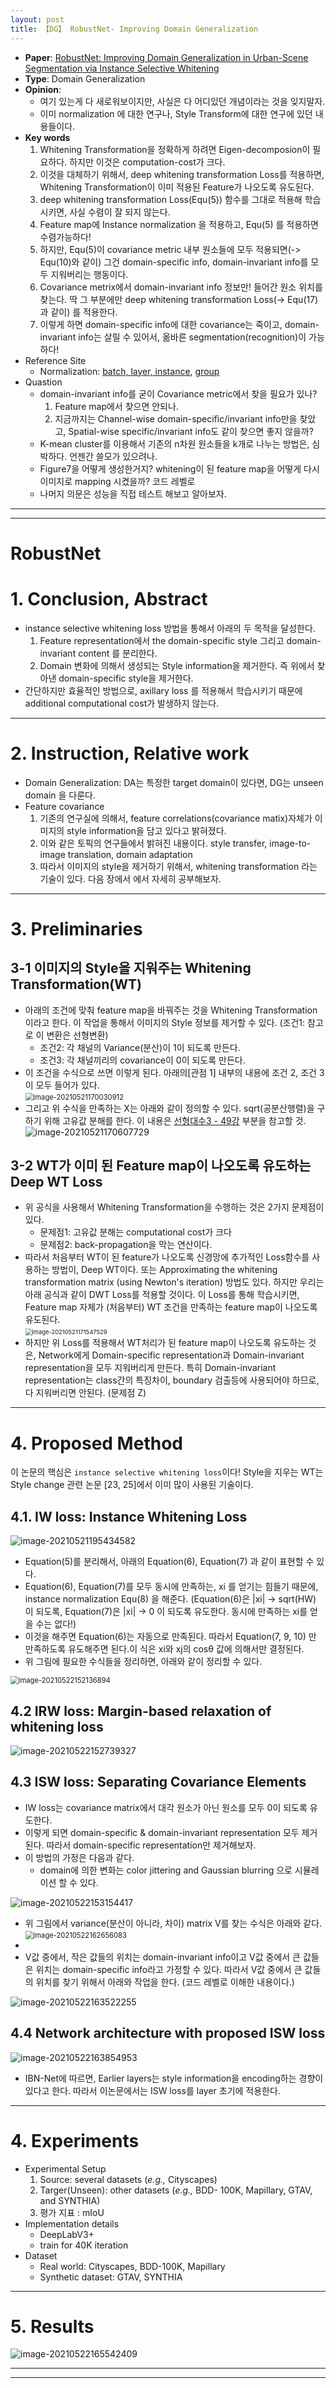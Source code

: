 ```yaml
---
layout: post
title: 【DG】 RobustNet- Improving Domain Generalization
---
```


- **Paper**: [RobustNet: Improving Domain Generalization in Urban-Scene Segmentation via Instance Selective Whitening](https://arxiv.org/abs/2103.15597)
- **Type**: Domain Generalization
- **Opinion**: 
  - 여기 있는게 다 새로워보이지만, 사실은 다 어디있던 개념이라는 것을 잊지말자. 
  - 이미 normalization 에 대한 연구나, Style Transform에 대한 연구에 있던 내용들이다. 
- **Key words**
  1. Whitening Transformation을 정확하게 하려면 Eigen-decomposion이 필요하다. 하지만 이것은 computation-cost가 크다.
  2. 이것을 대체하기 위해서, deep whitening transformation Loss를 적용하면, Whitening Transformation이 이미 적용된 Feature가 나오도록 유도된다.
  3. deep whitening transformation Loss(Equ(5)) 함수를 그대로 적용해 학습시키면, 사실 수렴이 잘 되지 않는다. 
  4. Feature map에 Instance normalization 을 적용하고, Equ(5) 를 적용하면 수렴가능하다!
  5. 하지만, Equ(5)이 covariance metric 내부 원소들에 모두 적용되면(-> Equ(10)와 같이) 그건 domain-specific info, domain-invariant info를 모두 지워버리는 행동이다. 
  6. Covariance metrix에서 domain-invariant info 정보만! 들어간 원소 위치를 찾는다. 딱 그 부분에만 deep whitening transformation Loss(-> Equ(17)과 같이) 를 적용한다.
  7. 이렇게 하면 domain-specific info에 대한 covariance는 죽이고, domain-invariant info는 살릴 수 있어서, 옮바른 segmentation(recognition)이 가능하다!
- Reference Site
  - Normalization: [batch, layer, instance](https://becominghuman.ai/all-about-normalization-6ea79e70894b), [group](https://m.blog.naver.com/chrhdhkd/222014776700)
- Quastion
  - domain-invariant info를 굳이 Covariance metric에서 찾을 필요가 있나? 
    1. Feature map에서 찾으면 안되나. 
    2. 지금까지는 Channel-wise domain-specific/invariant info만을 찾았고, Spatial-wise specific/invariant info도 같이 찾으면 좋지 않을까?
  - K-mean cluster를 이용해서 기존의 n차원 원소들을 k개로 나누는 방법은, 심박하다. 언젠간 쓸모가 있으려나.
  - Figure7을 어떻게 생성한거지? whitening이 된 feature map을 어떻게 다시 이미지로 mapping 시켰을까? 코드 레벨로
  - 나머지 의문은 성능을 직접 테스트 해보고 알아보자. 



---

---

# RobustNet

# 1. Conclusion, Abstract

- instance selective whitening loss 방법을 통해서 아래의 두 목적을 달성한다.	
  1. Feature representation에서 the domain-specific style 그리고 domain- invariant content 를 분리한다. 
  2. Domain 변화에 의해서 생성되는 Style information을 제거한다. 즉 위에서 찾아낸 domain-specific style을 제거한다. 
- 간단하지만 효율적인 방법으로, axillary loss 를 적용해서 학습시키기 때문에 additional computational cost가 발생하지 않는다.


---

# 2. Instruction, Relative work

- Domain Generalization: DA는 특정한 target domain이 있다면, DG는 unseen domain 을 다룬다. 
- Feature covariance
  1. 기존의 연구실에 의해서, feature correlations(covariance matix)자체가 이미지의 style information을 담고 있다고 밝혀졌다.
  2. 이와 같은 토픽의 연구들에서 밝혀진 내용이다. style transfer, image-to-image translation, domain adaptation
  3. 따라서 이미지의 style을 제거하기 위해서, whitening transformation 라는 기술이 있다. 다음 장에서 에서 자세히 공부해보자.


---

# 3. Preliminaries

## 3-1 이미지의 Style을 지워주는 Whitening Transformation(WT)

- 아래의 조건에 맞춰 feature map을 바꿔주는 것을 Whitening Transformation 이라고 한다. 이 작업을 통해서 이미지의 Style 정보를 제거할 수 있다. (조건1: 참고로 이 변환은 선형변환)
  - 조건2: 각 채널의 Variance(분산)이 1이 되도록 만든다.
  - 조건3: 각 채널끼리의 covariance이 0이 되도록 만든다.
- 이 조건을 수식으로 쓰면 이렇게 된다. 아래의[관점 1\] 내부의 내용에 조건 2, 조건 3 이 모두 들어가 있다.   
  <img src="C:\Users\sb020\AppData\Roaming\Typora\typora-user-images\image-20210521170030912.png?raw=tru" alt="image-20210521170030912" style="zoom:80%;" />
- 그리고 위 수식을 만족하는 X는 아래와 같이 정의할 수 있다. sqrt(공분산행렬)을 구하기 위해 고유값 분해를 한다. 이 내용은 [선형대수3 - 49강](https://junha1125.github.io/blog/self-study/2021-01-10-linearalgebra3_youtube/) 부분을 참고할 것.    
  ![image-20210521170607729](C:\Users\sb020\AppData\Roaming\Typora\typora-user-images\image-20210521170607729.png?raw=tru)



## 3-2 WT가 이미 된 Feature map이 나오도록 유도하는 Deep WT Loss

- 위 공식을 사용해서 Whitening Transformation을 수행하는 것은 2가지 문제점이 있다. 
  - 문제점1: 고유값 분해는 computational cost가 크다
  - 문제점2: back-propagation을 막는 연산이다. 
- 따라서 처음부터 WT이 된 feature가 나오도록 신경망에 추가적인 Loss함수를 사용하는 방법이, Deep WT이다. 또는 Approximating the whitening transformation matrix (using Newton's iteration) 방법도 있다. 하지만 우리는 아래 공식과 같이 DWT Loss를 적용할 것이다. 이 Loss를 통해 학습시키면, Feature map 자체가 (처음부터) WT 조건을 만족하는 feature map이 나오도록 유도된다.     
  <img src="C:\Users\sb020\AppData\Roaming\Typora\typora-user-images\image-20210521171547529.png?raw=tru" alt="image-20210521171547529" style="zoom: 67%;" />
- 하지만 위 Loss를 적용해서 WT처리가 된 feature map이 나오도록 유도하는 것은, Network에게 Domain-specific representation과 Domain-invariant representation을 모두 지워버리게 만든다. 특히 Domain-invariant representation는 class간의 특징차이, boundary 검출등에 사용되어야 하므로, 다 지워버리면 안된다. (문제점 Z)



---

# 4. Proposed Method

이 논문의 핵심은 `instance selective whitening loss`이다! Style을 지우는 WT는 Style change 관련 논문 [23, 25]에서 이미 많이 사용된 기술이다.

## 4.1. IW loss: Instance Whitening Loss 

![image-20210521195434582](C:\Users\sb020\AppData\Roaming\Typora\typora-user-images\image-20210521195434582.png?raw=tru)

- Equation(5)를 분리해서, 아래의 Equation(6), Equation(7) 과 같이 표현할 수 있다. 
- Equation(6), Equation(7)를 모두 동시에 만족하는, xi 를 얻기는 힘들기 때문에, instance normalization Equ(8) 을 해준다. (Equation(6)은 |xi| -> sqrt(HW) 이 되도록, Equation(7)은 |xi| -> 0 이 되도록 유도한다. 동시에 만족하는 xi를 얻을 수는 없다!) 
- 이것을 해주면 Equation(6)는 자동으로 만족된다. 따라서 Equation(7, 9, 10) 만 만족하도록 유도해주면 된다.이 식은 xi와 xj의 cosθ 값에 의해서만 결정된다. 
- 위 그림에 필요한 수식들을 정리하면, 아래와 같이 정리할 수 있다. 

<img src="https://github.com/junha1125/Imgaes_For_GitBlog/blob/master/Typora-rcv/image-20210522152136894.png?raw=tru" alt="image-20210522152136894" style="zoom:80%;" />



## 4.2 IRW loss: Margin-based relaxation of whitening loss

![image-20210522152739327](https://github.com/junha1125/Imgaes_For_GitBlog/blob/master/Typora-rcv/image-20210522152739327.png?raw=tru)



## 4.3 ISW loss: Separating Covariance Elements

- IW loss는 covariance matrix에서 대각 원소가 아닌 원소를 모두 0이 되도록 유도한다. 
- 이렇게 되면 domain-specific & domain-invariant representation 모두 제거된다. 따라서 domain-specific representation만 제거해보자. 
- 이 방법의 가정은 다음과 같다. 
  - domain에 의한 변화는 color jittering and Gaussian blurring 으로 시뮬레이션 할 수 있다.

![image-20210522153154417](https://github.com/junha1125/Imgaes_For_GitBlog/blob/master/Typora-rcv/image-20210522153154417.png?raw=tru)

- 위 그림에서 variance(분산이 아니라, 차이) matrix V를 찾는 수식은 아래와 같다.   
  <img src="https://github.com/junha1125/Imgaes_For_GitBlog/blob/master/Typora-rcv/image-20210522162656083.png?raw=tru" alt="image-20210522162656083" style="zoom:80%;" />
- 
- V값 중에서, 작은 값들의 위치는 domain-invariant info이고 V값 중에서 큰 값들은 위치는 domain-specific info라고 가정할 수 있다. 따라서 V값 중에서 큰 값들의 위치를 찾기 위해서 아래와 작업을 한다. (코드 레벨로 이해한 내용이다.)

![image-20210522163522255](https://github.com/junha1125/Imgaes_For_GitBlog/blob/master/Typora-rcv/image-20210522163522255.png?raw=tru)



## 4.4 Network architecture with proposed ISW loss

![image-20210522163854953](https://github.com/junha1125/Imgaes_For_GitBlog/blob/master/Typora-rcv/image-20210522163854953.png?raw=tru)

- IBN-Net에 따르면, Earlier layers는 style information을 encoding하는 경향이 있다고 한다. 따라서 이논문에서는 ISW loss를 layer 초기에 적용한다.

---

# 4. Experiments

- Experimental Setup
  1. Source: several datasets (*e.g.,* Cityscapes)
  2. Targer(Unseen): other datasets (*e.g.,* BDD- 100K, Mapillary, GTAV, and SYNTHIA)
  3. 평가 지표 : mIoU
- Implementation details
  - DeepLabV3+
  - train for 40K iteration
- Dataset
  - Real world: Cityscapes, BDD-100K, Mapillary
  - Synthetic dataset: GTAV, SYNTHIA



---

# 5. Results

![image-20210522165542409](https://github.com/junha1125/Imgaes_For_GitBlog/blob/master/Typora-rcv/image-20210522165542409.png?raw=tru)



---

---



